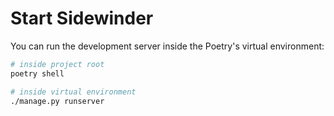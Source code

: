 # Start Sidewinder

You can run the development server inside the Poetry's virtual environment:

```bash
# inside project root
poetry shell

# inside virtual environment
./manage.py runserver
```